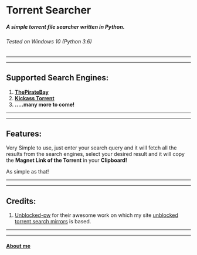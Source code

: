 # Torrent Searcher
##### A simple torrent file searcher written in Python.
######  Tested on Windows 10 (Python 3.6)
--------------------------------------
--------------------------------------

## Supported Search Engines:
1. [**ThePirateBay**](https://proxybay.bz/)
2. [**Kickass Torrent**](https://kickass.unblocked.lat/)
3. __.....many more to come!__
--------------------------------------
--------------------------------------
## Features:
Very Simple to use, just enter your search query and it will fetch all the results from the search engines, select your desired result and it will copy the **Magnet Link of the Torrent** in your **Clipboard!**

As simple as that!

--------------------------------------
--------------------------------------


## Credits:
1. [Unblocked-pw](https://github.com/unblocked-pw) for their awesome work on which my site  [unblocked torrent search mirrors](https://sk4201.github.io/Torrent-search) is based.
--------------------------------------
--------------------------------------



#### [About me](https://sk4201.github.io)




